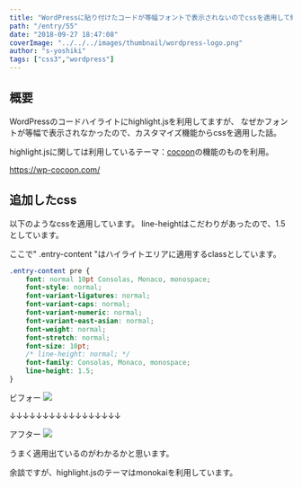 ```yaml
---
title: "WordPressに貼り付けたコードが等幅フォントで表示されないのでcssを適用して修正する。highlight.js"
path: "/entry/55"
date: "2018-09-27 18:47:08"
coverImage: "../../../images/thumbnail/wordpress-logo.png"
author: "s-yoshiki"
tags: ["css3","wordpress"]
---
```


## 概要

WordPressのコードハイライトにhighlight.jsを利用してますが、
なぜかフォントが等幅で表示されなかったので、カスタマイズ機能からcssを適用した話。

highlight.jsに関しては利用しているテーマ：<a href="https://wp-cocoon.com/">cocoon</a>の機能のものを利用。

https://wp-cocoon.com/

## 追加したcss

以下のようなcssを適用しています。
line-heightはこだわりがあったので、1.5としています。

ここで" .entry-content "はハイライトエリアに適用するclassとしています。

```css
.entry-content pre {	
    font: normal 10pt Consolas, Monaco, monospace;
    font-style: normal;
    font-variant-ligatures: normal;
    font-variant-caps: normal;
    font-variant-numeric: normal;
    font-variant-east-asian: normal;
    font-weight: normal;
    font-stretch: normal;
    font-size: 10pt;
    /* line-height: normal; */
    font-family: Consolas, Monaco, monospace;
    line-height: 1.5;
}

```

ビフォー
<img src="https://pbs.twimg.com/media/DoF18GXUwAQSgn2.jpg">

↓↓↓↓↓↓↓↓↓↓↓↓↓↓↓↓↓

アフター
<img src="https://pbs.twimg.com/media/DoF18GYV4AE3_kD.jpg">

うまく適用出ているのがわかるかと思います。

余談ですが、highlight.jsのテーマはmonokaiを利用しています。